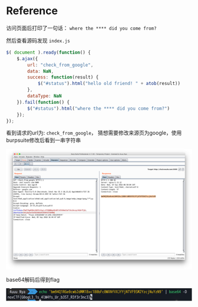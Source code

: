 # Reference

访问页面后打印了一句话：   `where the **** did you come from?`

然后查看源码发现 `index.js` 

```javascript
$( document ).ready(function() {
    $.ajax({
        url: "check_from_google",
        data: NaN,
        success: function(result) {
            $("#status").html("hello old friend! " + atob(result))        
        },
        dataType: NaN
    }).fail(function() {
        $("#status").html("where the **** did you come from?")
    });
});
```

看到请求的url为: `check_from_google`， 猜想需要修改来源页为google，使用burpsuite修改后看到一串字符串

![](./images/1.png)

base64解码后得到flag 

![](./images/2.png)